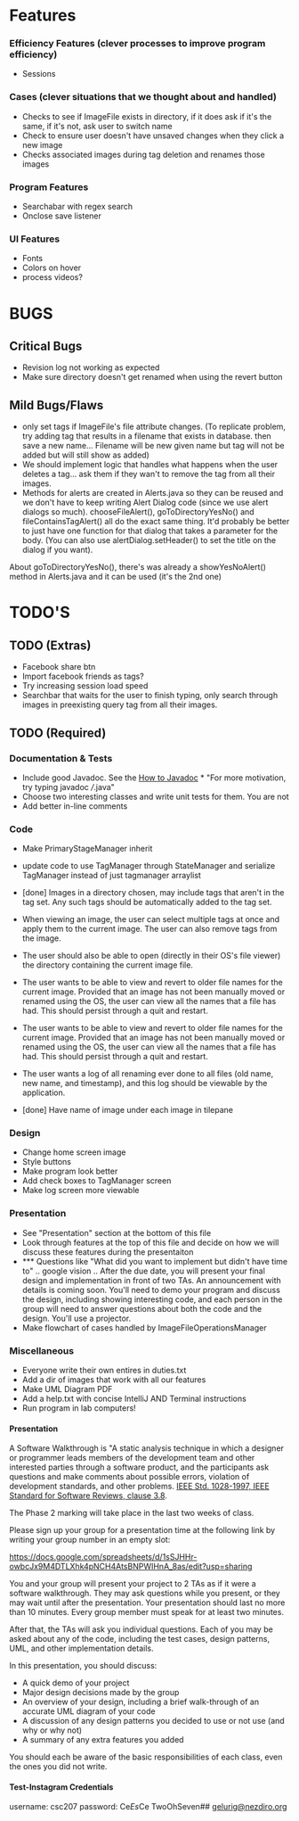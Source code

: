 # Features

### Efficiency Features (clever processes to improve program efficiency)
* Sessions 

### Cases (clever situations that we thought about and handled)
* Checks to see if ImageFile exists in directory, if it does ask if it's the same, if it's not, ask user to switch name 
* Check to ensure user doesn't have unsaved changes when they click a new image 
* Checks associated images during tag deletion and renames those images

### Program Features
* Searchabar with regex search
* Onclose save listener 

### UI Features
* Fonts
* Colors on hover 
* process videos?

# BUGS 

## Critical Bugs
* Revision log not working as expected 
* Make sure directory doesn't get renamed when using the revert button

## Mild Bugs/Flaws 
* only set tags if ImageFile's file attribute changes. (To replicate problem, try adding tag that results in a filename
that exists in database. then save a new name... Filename will be new given name but tag will not be added but will still
show as added)
* We should implement logic that handles what happens when the user deletes a tag... ask them if they wan't to remove the
tag from all their images.
* Methods for alerts are created in Alerts.java so they can be reused and we don't have to keep writing Alert Dialog code (since we use alert dialogs so much). chooseFileAlert(), goToDirectoryYesNo() and fileContainsTagAlert() all do the exact same thing. It'd probably be better to just have one function for that dialog
that takes a parameter for the body. (You can also use alertDialog.setHeader() to set the title on the dialog if you want).

About goToDirectoryYesNo(), there's was already a showYesNoAlert() method in Alerts.java and it can be used  (it's the 2nd one)

# TODO'S 

## TODO (Extras)
* Facebook share btn
* Import facebook friends as tags?
* Try increasing session load speed 
* Searchbar that waits for the user to finish typing, only search through images in preexisting query tag from all their images.

## TODO (Required) 

### Documentation & Tests
* Include good Javadoc. See the [How to Javadoc](http://www.teach.cs.toronto.edu/~csc207h/winter/lectures/javadoc.pdf) * "For more motivation, try typing javadoc */*.java" 
* Choose two interesting classes and write unit tests for them. You are not
* Add better in-line comments

### Code 
* Make PrimaryStageManager inherit
* update code to use TagManager through StateManager and serialize TagManager instead of just tagmanager arraylist
* [done] Images in a directory chosen, may include tags that aren't in the tag set. Any such tags should be automatically added to the tag set.
* When viewing an image, the user can select multiple tags at once and apply them to the current image. The user can also remove tags from the image.
* The user should also be able to open (directly in their OS's file viewer) the directory containing the current image file.
* The user wants to be able to view and revert to older file names for the current image. Provided that an image has not been manually moved or renamed using the OS, the user can view all the names that a file has had. This should persist through a quit and restart.

* The user wants to be able to view and revert to older file names for the current image. Provided that an image has not been manually moved or renamed using the OS, the user can view all the names that a file has had. This should persist through a quit and restart.
* The user wants a log of all renaming ever done to all files (old name, new name, and timestamp), and this log should be viewable by the application.
* [done] Have name of image under each image in tilepane 


### Design 
* Change home screen image
* Style buttons 
* Make program look better
* Add check boxes to TagManager screen
* Make log screen more viewable

### Presentation 
* See "Presentation" section at the bottom of this file 
* Look through features at the top of this file and decide on how we 
will discuss these features during the presentaiton 
* *** Questions like "What did you want to implement but didn't have time to" .. google vision .. 	After the due date, you will present your final design and implementation in front of two TAs. An announcement with details is coming soon. You'll need to demo your program and discuss the design, including showing interesting code, and each person in the group will need to answer questions about both the code and the design. You'll use a projector.
* Make flowchart of cases handled by ImageFileOperationsManager

### Miscellaneous 
* Everyone write their own entires in duties.txt
* Add a dir of images that work with all our features
* Make UML Diagram PDF
* Add a help.txt with concise IntelliJ AND Terminal instructions
* Run program in lab computers!



#### Presentation

A Software Walkthrough is "A static analysis technique in which a designer or programmer leads members of the development team and other interested parties through a software product, and the participants ask questions and make comments about possible errors, violation of development standards, and other problems. [IEEE Std. 1028-1997, IEEE Standard for Software Reviews, clause 3.8](https://en.wikipedia.org/wiki/IEEE).

The Phase 2 marking will take place in the last two weeks of class. 

Please sign up your group for a presentation time at the following link
by writing your group number in an empty slot:

https://docs.google.com/spreadsheets/d/1sSJHHr-owbcJx9M4DTLXhk4pNCH4AtsBNPWIHnA_8as/edit?usp=sharing

You and your group will present your project to 2 TAs as if it were a software walkthrough. They may ask questions while you present, or they may wait until after the presentation. Your presentation should last no more than 10 minutes. Every group member must speak for at least two minutes.

After that, the TAs will ask you individual questions. Each of you may be asked about any of the code, including the test cases, design patterns, UML, and other implementation details.

In this presentation, you should discuss:

* A quick demo of your project
* Major design decisions made by the group
* An overview of your design, including a brief walk-through of an accurate UML diagram of your code
* A discussion of any design patterns you decided to use or not use (and why or
  why not)
* A summary of any extra features you added

You should each be aware of the basic responsibilities of each class, even the ones you did not write.
	

#### Test-Instagram Credentials
username: csc207
password: Ce*Es*Ce TwoOhSeven##
gelurig@nezdiro.org